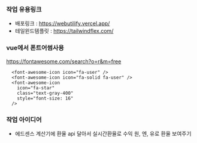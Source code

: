 ### 작업 유용링크

- 배포링크 : https://webutilify.vercel.app/
- 테일윈드템플릿 : https://tailwindflex.com/

### vue에서 폰트어썸사용

https://fontawesome.com/search?o=r&m=free

```
  <font-awesome-icon icon="fa-user" />
  <font-awesome-icon icon="fa-solid fa-user" />
  <font-awesome-icon
    icon="fa-star"
    class="text-gray-400"
    style="font-size: 16"
  />
```

### 작업 아이디어

- 에드센스 계산기에 환율 api 달아서 실시간환율로 수익 원, 엔, 유로 환율 보여주기
